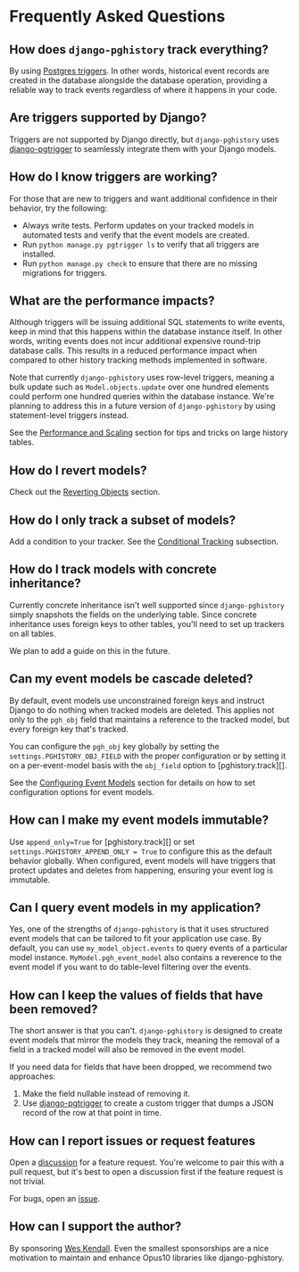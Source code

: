 # Frequently Asked Questions

## How does `django-pghistory` track everything?

By using [Postgres triggers](https://www.postgresql.org/docs/current/sql-createtrigger.html). In other words, historical event records are created in the database alongside the database operation, providing a reliable way to track events regardless of where it happens in your code.

## Are triggers supported by Django?

Triggers are not supported by Django directly, but `django-pghistory` uses [django-pgtrigger](https://github.com/Opus10/django-pgtrigger) to seamlessly integrate them with your Django models.

## How do I know triggers are working?

For those that are new to triggers and want additional confidence in their behavior, try the following:

* Always write tests. Perform updates on your tracked models in automated tests and verify that the event models are created.
* Run `python manage.py pgtrigger ls` to verify that all triggers are installed.
* Run `python manage.py check` to ensure that there are no missing migrations for triggers.

## What are the performance impacts?

Although triggers will be issuing additional SQL statements to write events, keep in mind that this happens within the database instance itself. In other words, writing events does not incur additional expensive round-trip database calls. This results in a reduced performance impact when compared to other history tracking methods implemented in software.

Note that currently `django-pghistory` uses row-level triggers, meaning a bulk update such as `Model.objects.update` over one hundred elements could perform one hundred queries within the database instance. We're planning to address this in a future version of `django-pghistory` by using statement-level triggers instead.

See the [Performance and Scaling](performance.md) section for tips and tricks on large history tables.

## How do I revert models?

Check out the [Reverting Objects](reversion.md) section.

## How do I only track a subset of models?

Add a condition to your tracker. See the [Conditional Tracking](event_tracking.md#conditional_tracking) subsection.

## How do I track models with concrete inheritance?

Currently concrete inheritance isn't well supported since `django-pghistory` simply snapshots the fields on the underlying table. Since concrete inheritance uses foreign keys to other tables, you'll need to set up trackers on all tables.

We plan to add a guide on this in the future.

## Can my event models be cascade deleted?

By default, event models use unconstrained foreign keys and instruct Django to do nothing when tracked models are deleted. This applies not only to the `pgh_obj` field that maintains a reference to the tracked model, but every foreign key that's tracked.

You can configure the `pgh_obj` key globally by setting the `settings.PGHISTORY_OBJ_FIELD` with the proper configuration or by setting it on a per-event-model basis with the `obj_field` option to [pghistory.track][].

See the [Configuring Event Models](event_models.md) section for details on how to set configuration options for event models.

## How can I make my event models immutable?

Use `append_only=True` for [pghistory.track][] or set `settings.PGHISTORY_APPEND_ONLY = True` to configure this as the default behavior globally. When configured, event models will have triggers that protect updates and deletes from happening, ensuring your event log is immutable.

## Can I query event models in my application?

Yes, one of the strengths of `django-pghistory` is that it uses structured event models that can be tailored to fit your application use case. By default, you can use `my_model_object.events` to query events of a particular model instance. `MyModel.pgh_event_model` also contains a reverence to the event model if you want to do table-level filtering over the events.

## How can I keep the values of fields that have been removed?

The short answer is that you can't. `django-pghistory` is designed to create event models that mirror the models they track, meaning the removal of a field in a tracked model will also be removed in the event model.

If you need data for fields that have been dropped, we recommend two approaches:

1. Make the field nullable instead of removing it.
2. Use [django-pgtrigger](https://github.com/Opus10/django-pgtrigger) to create a custom trigger that dumps a JSON record of the row at that point in time.

## How can I report issues or request features

Open a [discussion](https://github.com/Opus10/django-pghistory/discussions) for a feature request. You're welcome to pair this with a pull request, but it's best to open a discussion first if the feature request is not trivial.

For bugs, open an [issue](https://github.com/Opus10/django-pghistory/issues).

## How can I support the author?

By sponsoring [Wes Kendall](https://github.com/sponsors/wesleykendall). Even the smallest sponsorships are a nice motivation to maintain and enhance Opus10 libraries like django-pghistory.
